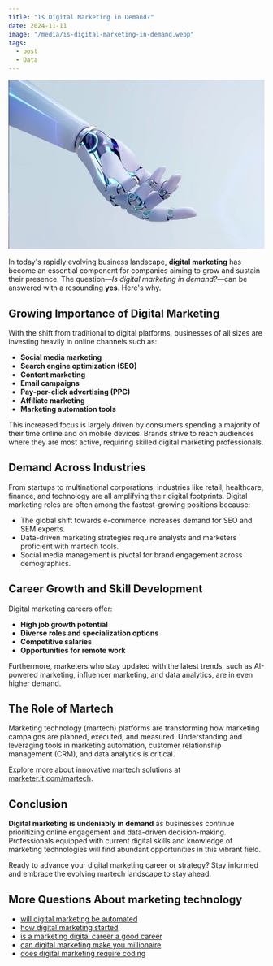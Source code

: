 ```yaml
---
title: "Is Digital Marketing in Demand?"
date: 2024-11-11
image: "/media/is-digital-marketing-in-demand.webp"
tags:
  - post
  - Data
---
```


![Is Digital Marketing in Demand?](/media/is-digital-marketing-in-demand.webp)

In today's rapidly evolving business landscape, **digital marketing** has become an essential component for companies aiming to grow and sustain their presence. The question—*Is digital marketing in demand?*—can be answered with a resounding **yes**. Here's why.

## Growing Importance of Digital Marketing

With the shift from traditional to digital platforms, businesses of all sizes are investing heavily in online channels such as:

- **Social media marketing**
- **Search engine optimization (SEO)**
- **Content marketing**
- **Email campaigns**
- **Pay-per-click advertising (PPC)**
- **Affiliate marketing**
- **Marketing automation tools**

This increased focus is largely driven by consumers spending a majority of their time online and on mobile devices. Brands strive to reach audiences where they are most active, requiring skilled digital marketing professionals.

## Demand Across Industries 

From startups to multinational corporations, industries like retail, healthcare, finance, and technology are all amplifying their digital footprints. Digital marketing roles are often among the fastest-growing positions because:

- The global shift towards e-commerce increases demand for SEO and SEM experts.
- Data-driven marketing strategies require analysts and marketers proficient with martech tools.
- Social media management is pivotal for brand engagement across demographics.

## Career Growth and Skill Development

Digital marketing careers offer:

- **High job growth potential**
- **Diverse roles and specialization options**
- **Competitive salaries**
- **Opportunities for remote work**

Furthermore, marketers who stay updated with the latest trends, such as AI-powered marketing, influencer marketing, and data analytics, are in even higher demand.

## The Role of Martech

Marketing technology (martech) platforms are transforming how marketing campaigns are planned, executed, and measured. Understanding and leveraging tools in marketing automation, customer relationship management (CRM), and data analytics is critical.

Explore more about innovative martech solutions at [marketer.it.com/martech](https://marketer.it.com/posts/martech).

## Conclusion

**Digital marketing is undeniably in demand** as businesses continue prioritizing online engagement and data-driven decision-making. Professionals equipped with current digital skills and knowledge of marketing technologies will find abundant opportunities in this vibrant field.

Ready to advance your digital marketing career or strategy? Stay informed and embrace the evolving martech landscape to stay ahead.

## More Questions About marketing technology

- [will digital marketing be automated](/posts/will-digital-marketing-be-automated)
- [how digital marketing started](/posts/how-digital-marketing-started)
- [is a marketing digital career a good career](/posts/is-a-marketing-digital-career-a-good-career)
- [can digital marketing make you millionaire](/posts/can-digital-marketing-make-you-millionaire)
- [does digital marketing require coding](/posts/does-digital-marketing-require-coding)
